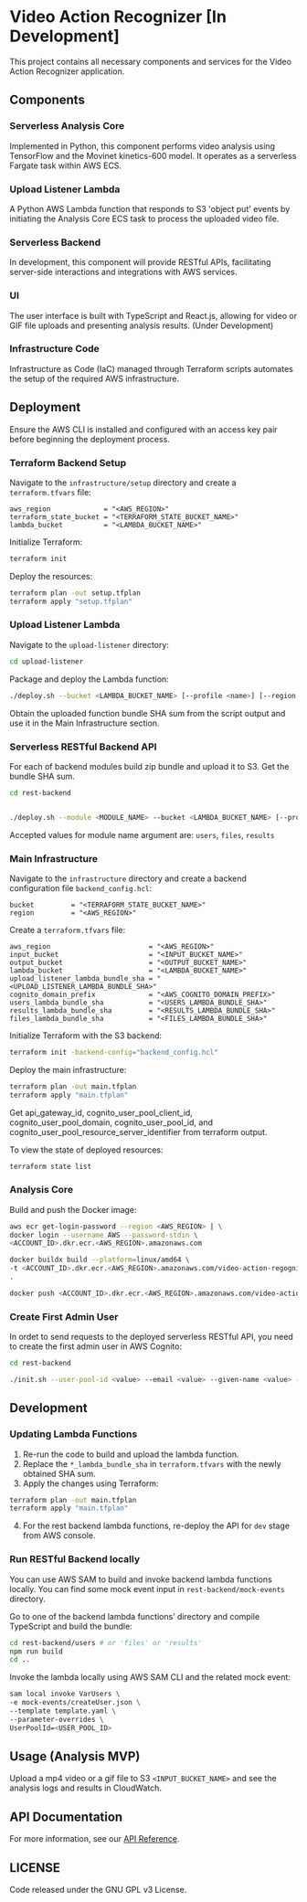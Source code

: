 # Video Action Recognizer [In Development]

This project contains all necessary components and services for the Video Action Recognizer application.

## Components

### Serverless Analysis Core

Implemented in Python, this component performs video analysis using TensorFlow and the Movinet kinetics-600 model. It operates as a serverless Fargate task within AWS ECS.

### Upload Listener Lambda

A Python AWS Lambda function that responds to S3 'object put' events by initiating the Analysis Core ECS task to process the uploaded video file.

### Serverless Backend

In development, this component will provide RESTful APIs, facilitating server-side interactions and integrations with AWS services.

### UI

The user interface is built with TypeScript and React.js, allowing for video or GIF file uploads and presenting analysis results. (Under Development)

### Infrastructure Code

Infrastructure as Code (IaC) managed through Terraform scripts automates the setup of the required AWS infrastructure.

## Deployment

Ensure the AWS CLI is installed and configured with an access key pair before beginning the deployment process.

### Terraform Backend Setup

Navigate to the `infrastructure/setup` directory and create a `terraform.tfvars` file:

```hcl
aws_region             = "<AWS_REGION>"
terraform_state_bucket = "<TERRAFORM_STATE_BUCKET_NAME>"
lambda_bucket          = "<LAMBDA_BUCKET_NAME>"
```

Initialize Terraform:

```bash
terraform init
```

Deploy the resources:

```bash
terraform plan -out setup.tfplan
terraform apply "setup.tfplan"
```

### Upload Listener Lambda

Navigate to the `upload-listener` directory:

```bash
cd upload-listener
```

Package and deploy the Lambda function:

```bash
./deploy.sh --bucket <LAMBDA_BUCKET_NAME> [--profile <name>] [--region <value>]
```

Obtain the uploaded function bundle SHA sum from the script output and use it in the Main Infrastructure section.

### Serverless RESTful Backend API

For each of backend modules build zip bundle and upload it to S3. Get the bundle SHA sum.

```bash
cd rest-backend


./deploy.sh --module <MODULE_NAME> --bucket <LAMBDA_BUCKET_NAME> [--profile <name>] [--region <value>]
```

Accepted values for module name argument are: `users`, `files`, `results`

### Main Infrastructure

Navigate to the `infrastructure` directory and create a backend configuration file `backend_config.hcl`:

```hcl
bucket         = "<TERRAFORM_STATE_BUCKET_NAME>"
region         = "<AWS_REGION>"
```

Create a `terraform.tfvars` file:

```hcl
aws_region                        = "<AWS_REGION>"
input_bucket                      = "<INPUT_BUCKET_NAME>"
output_bucket                     = "<OUTPUT_BUCKET_NAME>"
lambda_bucket                     = "<LAMBDA_BUCKET_NAME>"
upload_listener_lambda_bundle_sha = "<UPLOAD_LISTENER_LAMBDA_BUNDLE_SHA>"
cognito_domain_prefix             = "<AWS_COGNITO_DOMAIN_PREFIX>"
users_lambda_bundle_sha           = "<USERS_LAMBDA_BUNDLE_SHA>"
results_lambda_bundle_sha         = "<RESULTS_LAMBDA_BUNDLE_SHA>"
files_lambda_bundle_sha           = "<FILES_LAMBDA_BUNDLE_SHA>"
```

Initialize Terraform with the S3 backend:

```bash
terraform init -backend-config="backend_config.hcl"
```

Deploy the main infrastructure:

```bash
terraform plan -out main.tfplan
terraform apply "main.tfplan"
```

Get
api_gateway_id, cognito_user_pool_client_id, cognito_user_pool_domain, cognito_user_pool_id, and cognito_user_pool_resource_server_identifier from terraform output.

To view the state of deployed resources:

```bash
terraform state list
```

### Analysis Core

Build and push the Docker image:

```bash
aws ecr get-login-password --region <AWS_REGION> | \
docker login --username AWS --password-stdin \
<ACCOUNT_ID>.dkr.ecr.<AWS_REGION>.amazonaws.com
```

```bash
docker buildx build --platform=linux/amd64 \
-t <ACCOUNT_ID>.dkr.ecr.<AWS_REGION>.amazonaws.com/video-action-regognizer:latest \
.
```

```bash
docker push <ACCOUNT_ID>.dkr.ecr.<AWS_REGION>.amazonaws.com/video-action-regognizer:latest
```

### Create First Admin User

In ordet to send requests to the deployed serverless RESTful API, you need to create the first admin user in AWS Cognito:

```bash
cd rest-backend

./init.sh --user-pool-id <value> --email <value> --given-name <value> --family-name <value> --password <value> [--profile <name>] [--region <value>]
```

## Development

### Updating Lambda Functions

1. Re-run the code to build and upload the lambda function.
2. Replace the `*_lambda_bundle_sha` in `terraform.tfvars` with the newly obtained SHA sum.
3. Apply the changes using Terraform:

```bash
terraform plan -out main.tfplan
terraform apply "main.tfplan"
```

4. For the rest backend lambda functions, re-deploy the API for `dev` stage from AWS console.

### Run RESTful Backend locally

You can use AWS SAM to build and invoke backend lambda functions locally. You can find some mock event input in `rest-backend/mock-events` directory.

Go to one of the backend lambda functions’ directory and compile TypeScript and build the bundle:

```bash
cd rest-backend/users # or 'files' or 'results'
npm run build
cd ..
```

Invoke the lambda locally using AWS SAM CLI and the related mock event:

```bash
sam local invoke VarUsers \
-e mock-events/createUser.json \
--template template.yaml \
--parameter-overrides \
UserPoolId=<USER_POOL_ID>
```

## Usage (Analysis MVP)

Upload a mp4 video or a gif file to S3 `<INPUT_BUCKET_NAME>` and see the analysis logs and results in CloudWatch.

## API Documentation

For more information, see our [API Reference](https://github.com/bugfloyd/video-action-recognizer/wiki/API-Reference).

## LICENSE

Code released under the GNU GPL v3 License.

